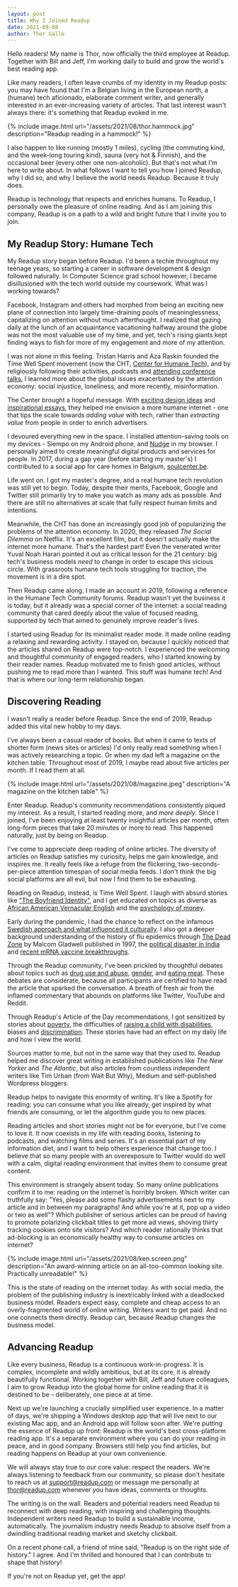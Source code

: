 ```yaml
---
layout: post
title: Why I Joined Readup
date: 2021-09-08 
author: Thor Galle
---
```

Hello readers! My name is Thor, now officially the third employee at Readup. Together with Bill and Jeff, I'm working daily to build and grow the world's best reading app. 

Like many readers, I often leave crumbs of my identity in my Readup posts: you may have found that I'm a Belgian living in the European north, a (humane) tech aficionado, elaborate comment writer, and generally interested in an ever-increasing variety of articles. That last interest wasn't always there: it's something that Readup evoked in me.

{% include image.html url="/assets/2021/08/thor.hammock.jpg" description="Readup reading in a hammock!" %}

I also happen to like running (mostly 1 miles), cycling (the commuting kind, and the week-long touring kind), sauna (very hot & Finnish), and the occasional beer (every other one non-alcoholic). But that's not what I'm here to write about. In what follows I want to tell you how I joined Readup, why I did so, and why I believe the world needs Readup. Because it truly does. 

Readup is technology that respects and enriches humans. To Readup, I personally owe the pleasure of online reading. And as I am joining this company, Readup is on a path to a wild and bright future that I invite you to join.

## My Readup Story: Humane Tech

My Readup story began before Readup. I'd been a techie throughout my teenage years, so starting a career in software development & design followed naturally. In Computer Science grad school however, I became disillusioned with the tech world outside my coursework. What was I working towards?

Facebook, Instagram and others had morphed from being an exciting new plane of connection into largely time-draining pools of meaninglessness, capitalizing on attention without much afterthought. I realized that gazing daily at the lunch of an acquaintance vacationing halfway around the globe was not the most valuable use of my time, and yet, tech's rising giants kept finding ways to fish for more of my engagement and more of my attention.

I was not alone in this feeling. Tristan Harris and Aza Raskin founded the Time Well Spent movement (now the CHT, [Center for Humane Tech](https://en.wikipedia.org/wiki/Center_for_Humane_Technology)), and by religiously following their activities, podcasts and [attending conference talks](https://thorgalle.me/articles/7-cool-things-at-slush-2018), I learned more about the global issues exacerbated by the attention economy: social injustice, loneliness, and more recently, misinformation.

The Center brought a hopeful message. With [exciting design ideas](https://www.youtube.com/watch?v=YbowwoeYCro&t=25s) and [inspirational essays](https://readup.com/read/nxhxorg/choicemaking-and-the-interface), they helped me envision a more humane internet - one that tips the scale towards *adding value* with tech, rather than *extracting value* from people in order to enrich advertisers.

I devoured everything new in the space. I installed attention-saving tools on my devices - Siempo on my Android phone, and [Nudge](https://nudgeware.io/) in my browser. I personally aimed to create meaningful digital products and services for people. In 2017, during a gap year (before starting my master's) I contributed to a social app for care homes in Belgium, [soulcenter.be](http://soulcenter.be).

Life went on. I got my master's degree, and a real humane tech revolution was still yet to begin. Today, despite their merits, Facebook, Google and Twitter still primarily try to make you watch as many ads as possible. And there are still no alternatives at scale that fully respect human limits and intentions. 

Meanwhile, the CHT has done an increasingly good job of popularizing the problems of the attention economy. In 2020, they released *The Social Dilemma* on Netflix. It's an excellent film, but it doesn't actually make the internet more humane. That's the hardest part! Even the venerated writer Yuval Noah Harari pointed it out as critical lesson for the 21 century: big tech's business models *need* to change in order to escape this vicious circle. With grassroots humane tech tools struggling for traction, the movement is in a dire spot. 

Then Readup came along. I made an account in 2019, following a reference in the Humane Tech Community forums. Readup wasn't yet the business it is today, but it already was a special corner of the internet: a social reading community that cared deeply about the value of focused reading, supported by tech that aimed to genuinely improve reader's lives.

I started using Readup for its minimalist reader mode. It made online reading a relaxing and rewarding activity. I stayed on, because I quickly noticed that the articles shared on Readup were top-notch. I experienced the welcoming and thoughtful community of engaged readers, who I started knowing by their reader names. Readup motivated me to finish good articles, without pushing me to read more than I wanted. This stuff was humane tech! And that is where our long-term relationship began.

## Discovering Reading

I wasn't really a reader before Readup. Since the end of 2019, Readup added this vital new hobby to my days.

I've always been a casual reader of books. But when it came to texts of shorter form (news sites or articles) I'd only really read something when I was actively researching a topic. Or when my dad left a magazine on the kitchen table. Throughout most of 2019, I maybe read about five articles per month. If I read them at all.

{% include image.html url="/assets/2021/08/magazine.jpeg" description="A magazine on the kitchen table" %}

Enter Readup. Readup's community recommendations consistently piqued my interest. As a result, I started reading more, and *more deeply*. Since I joined, I've been enjoying at least twenty insightful articles per month, often long-form pieces that take 20 minutes or more to read. This happened naturally, just by being on Readup. 

I've come to appreciate deep reading of online articles. The diversity of articles on Readup satisfies my curiosity, helps me gain knowledge, and inspires me. It really feels like a refuge from the flickering, two-seconds-per-piece attention timespan of social media feeds. I don't think the big social platforms are all evil, but now I find them to be exhausting. 

Reading on Readup, instead, is Time Well Spent. I laugh with absurd stories like ["The Boyfriend Identity"](https://readup.com/read/the-new-yorker/the-boyfriend-identity-part-1), and I get educated on topics as diverse as [African American Vernacular English](https://readup.com/read/the-babbel-magazine/the-united-states-of-accents-african-american-vernacular-english/VXvnLD) and the [psychology of money](https://readup.com/read/collaborative-fund/the-psychology-of-money).

Early during the pandemic, I had the chance to reflect on the infamous [Swedish approach and what influenced it culturally](https://readup.com/read/unherd/what-we-can-learn-from-the-swedish-paradox---unherd). I also got a deeper background understanding of the history of flu epidemics through [The Dead Zone](https://readup.com/read/the-new-yorker/the-dead-zone) by Malcom Gladwell published in 1997, the [political disaster in India](https://readup.com/read/the-guardian/arundhati-roy-on-indias-covid-catastrophe-we-are-witnessing-a-crime-against-huma) and [recent mRNA vaccine breakthroughs](https://readup.com/read/wired-uk/the-mrna-vaccine-revolution-is-just-beginning/DGd315).

Through the Readup community, I've been prickled by thoughtful debates about topics such as [drug use and abuse](https://readup.com/comments/nautilus/i-am-a-heroin-user-i-do-not-have-a-drug-problem), [gender](https://readup.com/comments/jk-rowling/jk-rowling-writes-about-her-reasons-for-speaking-out-on-sex-and-gender-issues---/VXvp7D), and [eating meat](https://readup.com/comments/-the-new-york-times-company/the-coronavirus-and-a-world-without-meat). These debates are considerate, because all participants are certified to have read the article that sparked the conversation. A breath of fresh air from the inflamed commentary that abounds on platforms like Twitter, YouTube and Reddit.

Through Readup's Article of the Day recommendations, I got sensitized by stories about [poverty](https://readup.com/read/zora/the-poor-cant-afford-not-to-wear-nice-clothes), the difficulties of [raising a child with disabilities](https://readup.com/read/longreads/out-there-i-have-to-smile), biases and [discrimination](https://readup.com/read/the-atlantic/racism-is-terrible-blackness-is-not). These stories have had an effect on my daily life and how I view the world.

Sources matter to me, but not in the same way that they used to. Readup helped me discover great writing in established publications like *The New Yorker* and *The Atlantic*, but also articles from countless independent writers like Tim Urban (from Wait But Why), Medium and self-published Wordpress bloggers.

Readup helps to navigate this enormity of writing. It's like a Spotify for reading: you can consume what you like already, get inspired by what friends are consuming, or let the algorithm guide you to new places.

Reading articles and short stories might not be for everyone, but I've come to love it. It now coexists in my life with reading books, listening to podcasts, and watching films and series. It's an essential part of my information diet, and I want to help others experience that change too. I believe that so many people with an overexposure to Twitter would do well with a calm, digital reading environment that invites them to consume great content. 

This environment is strangely absent today. So many online publications confirm it to me: reading on the internet is horribly broken. Which writer can truthfully say: "Yes, please add some flashy advertisements next to my article and in between my paragraphs! And while you're at it, pop up a video or two as well"? Which publisher of serious articles can be proud of having to promote polarizing clickbait titles to get more ad views, shoving thirty tracking cookies onto site visitors? And which reader rationally thinks that ad-blocking is an economically healthy way to consume articles on internet?

{% include image.html url="/assets/2021/08/ken.screen.png" description="An award-winning article on an all-too-common looking site. Practically unreadable!" %}

This is the state of reading on the internet today. As with social media, the problem of the publishing industry is inextricably linked with a deadlocked business model. Readers expect easy, complete and cheap access to an overly-fragmented world of online writing. Writers want to get paid. And no one connects them directly. Readup can, because Readup changes the business model.

## Advancing Readup

Like every business, Readup is a continuous work-in-progress. It is complex, incomplete and wildly ambitious, but at its core, it is already beautifully functional. Working together with Bill, Jeff and future colleagues, I aim to grow Readup into the global home for online reading that it is destined to be - deliberately, one piece at at time.

Next up we're launching a crucially simplified user experience. In a matter of days, we're shipping a Windows desktop app that will live next to our existing Mac app, and an Android app will follow soon after. We're putting the essence of Readup up front: Readup is the world's best cross-platform reading app. It's a separate environment where you can do your reading in peace, and in good company. Browsers still help you find articles, but reading happens on Readup at your own convenience.

We will always stay true to our core value: respect the readers. We're always listening to feedback from our community, so please don't hesitate to reach us at support@readup.com or message me personally at thor@readup.com whenever you have ideas, comments or thoughts.

The writing is on the wall. Readers and potential readers need Readup to reconnect with deep reading, with inspiring and challenging thoughts. Independent writers need Readup to build a sustainable income, automatically. The journalism industry needs Readup to absolve itself from a dwindling traditional reading market and sketchy clickbait. 

On a recent phone call, a friend of mine said, "Readup is on the right side of history." I agree. And I'm thrilled and honoured that I can contribute to shape that history!

If you're not on Readup yet, get the app!